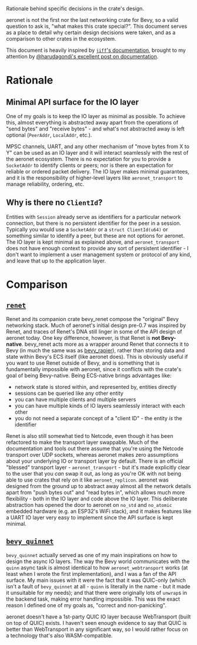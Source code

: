 Rationale behind specific decisions in the crate's design.

aeronet is not the first nor the last networking crate for Bevy, so a valid question to ask is, "what makes this crate special?". This document serves as a place to detail why certain design decisions were taken, and as a comparison to other crates in the ecosystem.

This document is heavily inspired by [`jiff`'s documentation](https://docs.rs/jiff/latest/jiff/_documentation/design/index.html), brought to my attention by [@harudagondi's excellent post on documentation](https://www.harudagondi.space/blog/rust-documentation-ecosystem-review).

# Rationale

## Minimal API surface for the IO layer

One of my goals is to keep the IO layer as minimal as possible. To achieve this, almost everything is abstracted away apart from the operations of "send bytes" and "receive bytes" - and what's not abstracted away is left optional (`PeerAddr`, `LocalAddr`, etc.).

MPSC channels, UART, and any other mechanism of "move bytes from X to Y" can be used as an IO layer and it will interact seamlessly with the rest of the aeronet ecosystem. There is no expectation for you to provide a `SocketAddr` to identify clients or peers; nor is there an expectation for reliable or ordered packet delivery. The IO layer makes minimal guarantees, and it is the responsibility of higher-level layers like `aeronet_transport` to manage reliability, ordering, etc.

## Why is there no `ClientId`?

Entities with `Session` already serve as identifiers for a particular network connection, but there is no persistent identifier for the peer in a session. Typically you would use a `SocketAddr` or a `struct ClientId(u64)` or something similar to identify a peer, but these are not options for aeronet. The IO layer is kept minimal as explained above, and `aeronet_transport` does not have enough context to provide any sort of persistent identifier - I don't want to implement a user management system or protocol of any kind, and leave that up to the application layer.

# Comparison

## [`renet`](https://github.com/lucaspoffo/renet)

Renet and its companion crate bevy_renet compose the "original" Bevy networking stack. Much of aeronet's initial design pre-0.7 was inspired by Renet, and traces of Renet's DNA still linger in some of the API design of aeronet today. One key difference, however, is that Renet is **not Bevy-native**. bevy_renet acts more as a wrapper around Renet that connects it to Bevy (in much the same was as [bevy_rapier](https://github.com/dimforge/bevy_rapier)), rather than storing data and state within Bevy's ECS itself (like aeronet does). This is obviously useful if you want to use Renet outside of Bevy, and is something that is fundamentally impossible with aeronet, since it conflicts with the crate's goal of being Bevy-native. Being ECS-native brings advantages like:
- network state is stored within, and represented by, entities directly
- sessions can be queried like any other entity
- you can have multiple clients and multiple servers
- you can have multiple kinds of IO layers seamlessly interact with each other
- you do not need a separate concept of a "client ID" - the entity *is* the identifier

Renet is also still somewhat tied to Netcode, even though it has been refactored to make the transport layer swappable. Much of the documentation and tools out there assume that you're using the Netcode transport over UDP sockets, whereas aeronet makes zero assumptions about your underlying IO or transport layer by default. There is an official "blessed" transport layer - `aeronet_transport` - but it's made explicitly clear to the user that you *can* swap it out, as long as you're OK with not being able to use crates that rely on it like `aeronet_replicon`. aeronet was designed from the ground up to abstract away almost all the network details apart from "push bytes out" and "read bytes in", which allows much more flexibility - both in the IO layer and code above the IO layer. This deliberate abstraction has opened the door to aeronet on `no_std` and `no_atomic` embedded hardware (e.g. an ESP32's WiFi stack), and it makes features like a UART IO layer very easy to implement since the API surface is kept minimal.

## [`bevy_quinnet`](https://github.com/Henauxg/bevy_quinnet)

`bevy_quinnet` actually served as one of my main inspirations on how to design the async IO layers. The way the Bevy world communicates with the `quinn` async task is almost identical to how `aeronet_webtransport` works (at least when I wrote the first implementation), and I was a fan of the API surface. My main issues with it were the fact that it was QUIC-only (which isn't a fault of `bevy_quinnet` at all - `quinn` is literally in the name - but it made it unsuitable for my needs); and that there were originally lots of `unwrap`s in the backend task, making error handling impossible. This was the exact reason I defined one of my goals as, "correct and non-panicking".

aeronet doesn't have a 1st-party QUIC IO layer because WebTransport (built on top of QUIC) exists. I haven't seen enough evidence to say that QUIC is better than WebTransport in any significant way, so I would rather focus on a technology that's also WASM-compatible.
